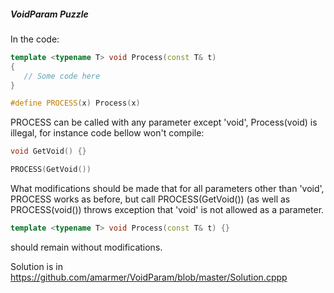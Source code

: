 ##### VoidParam Puzzle

In the code:

```C++
template <typename T> void Process(const T& t) 
{ 
   // Some code here 
} 

#define PROCESS(x) Process(x)
```

PROCESS can be called with any parameter except 'void', Process(void) is illegal, for instance code bellow won't compile:

```C++
void GetVoid() {}

PROCESS(GetVoid())
```

What modifications should be made that for all parameters other than 'void', PROCESS works as before,
but call PROCESS(GetVoid()) (as well as PROCESS(void()) throws exception that 'void' is not allowed as a parameter.
```C++ 
template <typename T> void Process(const T& t) {}
``` 
should remain without modifications.

Solution is in https://github.com/amarmer/VoidParam/blob/master/Solution.cppp
